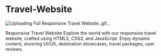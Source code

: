 # Travel-Website
![Uploading Full Responsive Travel Website..gif…]()

Responsive Travel Website
Explore the world with our responsive travel website, crafted using HTML5, CSS3, and JavaScript. Enjoy dynamic content, stunning UI/UX, destination showcases, travel packages, user reviews.
